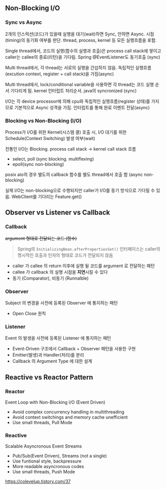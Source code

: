 ## Non-Blocking I/O
### Sync vs Async
2개의 인스럭션(코드)가 있을때 실행을 대기(wait)하면 Sync, 안하면 Async. 시점(timing)의 동기화 여부를 판단. thread, process, kernel 등 모든 실행흐름을 포함.

Single thread에서, 코드의 실행(함수의 실행과 호출)은 process call stack에 쌓이고 caller는 callee의 종료(리턴)을 기다림. Spring @EventListener도 동기호출 (sync)

Multi thread에서, 각 thread는 서로의 실행을 간섭하지 않음. 독립적인 실행흐름(excution context, register + call stack)을 가짐(async)

Multi thread에서, lock/conditional variable을 사용하면 각 thread는 코드 실행 순서 기다리게 됨. kernel 인터럽트 처리순서. java의 syncronized (sync)

I/O는 각 device processor에 의해 cpu와 독립적인 실행흐름(register 상태)를 가지므로 기본적으로 Async 성격을 가짐. 인터럽트를 통해 완료 이벤트 전달(async)
### Blocking vs Non-Blocking (I/O)
Process가 I/O를 위한 Kernel(시스템 콜) 호출 시, I/O 대기를 위한 Schedule(Context Switching) 발생 여부(wait)

전통인 I/O는 Blocking. process call stack -> kernel call stack 흐름
- select, poll (sync blocking. multiflexing)
- epoll(sync non-blocking)

posix aio의 경우 별도의 callback 함수를 별도 thread에서 호출 함 (async non-blocking)

실제 I/O는 non-blocking으로 수행되지만 caller가 I/O를 동기 방식으로 기다릴 수 있음. WebClient를 기다리는 Feature.get()
## Observer vs Listener vs Callback

### Callback
~~argument 형태로 전달되는 코드 (함수)~~
> Spring의 `InitializingBean.afterPropertiesSet()` 인터페이스는 caller의 명시적인 호출과 인자의 형태로 코드가 전달되지 않음
- caller 가 callee 의 return 이후에 실행 될 코드를 argument 로 전달하는 패턴
- callee 가 callback 의 실행 시점을 **지연**시킬 수 있다
- 동기 (Comparator), 비동기 (Runnalble)

### Observer
Subject 의 변경을 사전에 등록된 Observer 에 통지하는 패턴
- Open Close 원칙

### Listener
Event 의 발생을 사전에 등록된 Listener 에 통지하는 패턴
- Event-Driven 구조에서 Callback + Observer 패턴을 사용한 구현
- Emitter(발생)과 Handler(처리)를 분리
- Callback 의 Argument Type 에 대한 설계  

## Reactive vs Reactor Pattern
### Reactor
Event Loop with Non-Blocking I/O (Event Driven)
- Avoid complex concurrency handling in multithreading
- Avoid context switchings and memory cache unefficient
- Use small threads, Pull Mode
### Reactive
Scalable Asyncronous Event Streams
- Pub/Sub(Event Driven), Streams (not a single)
- Use funtional style, backpressure
- More readable asyncronous codes
- Use small threads, Push Mode

https://colevelup.tistory.com/37